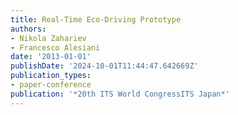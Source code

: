 ```yaml
---
title: Real-Time Eco-Driving Prototype
authors:
- Nikola Zahariev
- Francesco Alesiani
date: '2013-01-01'
publishDate: '2024-10-01T11:44:47.642669Z'
publication_types:
- paper-conference
publication: '*20th ITS World CongressITS Japan*'
---
```

